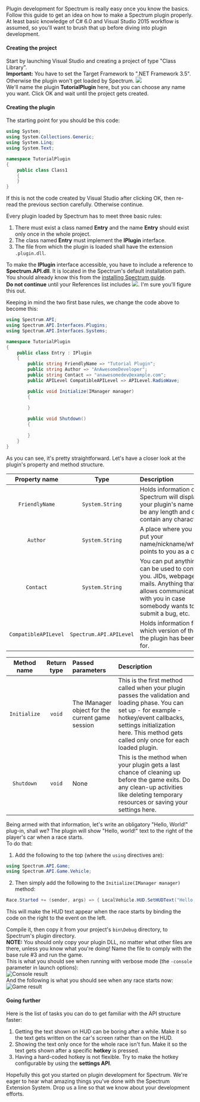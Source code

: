 Plugin development for Spectrum is really easy once you know the basics. Follow this guide to get an idea on how to make a Spectrum plugin properly. At least basic knowledge of C# 6.0 and Visual Studio 2015 workflow is assumed, so you'll want to brush that up before diving into plugin development.

#### Creating the project
Start by launching Visual Studio and creating a project of type "Class Library".  
**Important:** You have to set the Target Framework to ".NET Framework 3.5". Otherwise the plugin won't get loaded by Spectrum. 
![](http://img.imgland.net/NNkwHyB.png)  
We'll name the plugin **TutorialPlugin** here, but you can choose any name you want. Click OK and wait until the project gets created.

#### Creating the plugin
The starting point for you should be this code:
```C#
using System;
using System.Collections.Generic;
using System.Linq;
using System.Text;

namespace TutorialPlugin
{
    public class Class1
    {
    }
}
```  
If this is not the code created by Visual Studio after clicking OK, then re-read the previous section carefully. Otherwise continue.

Every plugin loaded by Spectrum has to meet three basic rules:
  1. There must exist a class named **Entry** and the name **Entry** should exist only once in the whole project.
  2. The class named **Entry** must implement the **IPlugin** interface.
  3. The file from which the plugin is loaded shall have the extension `.plugin.dll`.

To make the **IPlugin** interface accessible, you have to include a reference to **Spectrum.API.dll**. It is located in the Spectrum's default installation path. You should already know this from the [installing Spectrum guide](https://github.com/Ciastex/Spectrum/wiki/Installing-Spectrum).  
**Do not continue** until your References list includes ![](http://img02.imgland.net/NxPfIMy.png). I'm sure you'll figure this out.  

Keeping in mind the two first base rules, we change the code above to become this:
```C#
using Spectrum.API;
using Spectrum.API.Interfaces.Plugins;
using Spectrum.API.Interfaces.Systems;

namespace TutorialPlugin
{
    public class Entry : IPlugin
    {
        public string FriendlyName => "Tutorial Plugin";
        public string Author => "AnAwesomeDeveloper";
        public string Contact => "anawesomedev@example.com";
        public APILevel CompatibleAPILevel => APILevel.RadioWave;

        public void Initialize(IManager manager)
        {
            
        }

        public void Shutdown()
        {
            
        }
    }
}
```  
As you can see, it's pretty straightforward. Let's have a closer look at the plugin's property and method structure.

| Property name  | Type | Description  |
| :---: | :---: | :--- |
| ```FriendlyName```  | `System.String`  | Holds information on how Spectrum will display your plugin's name. It can be any length and can contain any characters.  |
| `Author` | `System.String` | A place where you can put your name/nickname/whatever points to you as a creator. |
| `Contact`  | `System.String`  | You can put anything that can be used to contact you. JIDs, webpages, e-mails. Anything that allows communication with you in case somebody wants to submit a bug, etc. |
| `CompatibleAPILevel` | `Spectrum.API.APILevel` | Holds information for which version of the API the plugin has been made for. |


| Method name | Return type | Passed parameters | Description |
| :---: | :---: | :--- | :--- | 
| `Initialize` | `void` | The IManager object for the current game session | This is the first method called when your plugin passes the validation and loading phase. You can set up - for example - hotkey/event callbacks, settings initialization here. This method gets called only once for each loaded plugin. |
| `Shutdown` | `void` | None | This is the method when your plugin gets a last chance of cleaning up before the game exits. Do any clean-up activities like deleting temporary resources or saving your settings here. |

Being armed with that information, let's write an obligatory "Hello, World!" plug-in, shall we? The plugin will show "Hello, world!" text to the right of the player's car when a race starts.  
To do that: 
  1. Add the following to the top (where the `using` directives are):  
```C#
using Spectrum.API.Game;
using Spectrum.API.Game.Vehicle;
```

 2. Then simply add the following to the `Initialize(IManager manager)` method:  
```C#
Race.Started += (sender, args) => { LocalVehicle.HUD.SetHUDText("Hello, world!"); };
```
This will make the HUD text appear when the race starts by binding the code on the right to the event on the left.

Compile it, then copy it from your project's `bin\Debug` directory, to Spectrum's plugin directory.  
**NOTE:** You should only copy your plugin DLL, no matter what other files are there, unless you know what you're doing! Name the file to comply with the base rule #3 and run the game.  
This is what you should see when running with verbose mode (the `-console` parameter in launch options):  
![Console result](http://img.imgland.net/v4BVJ2V.png)  
And the following is what you should see when any race starts now:  
![Game result](http://img.imgland.net/vwbhbyI.png)

#### Going further
Here is the list of tasks you can do to get familiar with the API structure faster:
 1. Getting the text shown on HUD can be boring after a while. Make it so the text gets written on the car's screen rather than on the HUD.
 2. Showing the text only once for the whole race isn't fun. Make it so the text gets shown after a specific **hotkey** is pressed.
 3. Having a hard-coded hotkey is not flexible. Try to make the hotkey configurable by using the **settings API**.

Hopefully this got you started on plugin development for Spectrum. We're eager to hear what amazing things you've done with the Spectrum Extension System. Drop us a line so that we know about your development efforts.